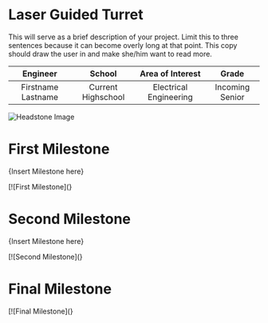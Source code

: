﻿# Laser Guided Turret
This will serve as a brief description of your project. Limit this to three sentences because it can become overly long at that point. This copy should draw the user in and make she/him want to read more.

| **Engineer** | **School** | **Area of Interest** | **Grade** |
|:--:|:--:|:--:|:--:|
| Firstname Lastname | Current Highschool | Electrical Engineering | Incoming Senior

![Headstone Image](https://bluestampengineering.com/wp-content/uploads/2016/05/improve.jpg)
  
# First Milestone
{Insert Milestone here}

[![First Milestone](}

# Second Milestone
{Insert Milestone here}

[![Second Milestone](}
# Final Milestone
  


[![Final Milestone](}
